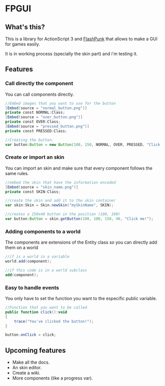 FPGUI
=====
What's this?
------
This is a library for ActionScript 3 and [FlashPunk] that allows to make a GUI for games easily.

It is in working process (specially the skin part) and i'm testing it.

Features
------
### Call directly the component
You can call components directly.

``` actionscript
//Embed images that you want to use for the button
[Embed(source = "normal_button.png")]
private const NORMAL:Class;
[Embed(source = "over_button.png")]
private const OVER:Class;
[Embed(source = "pressed_button.png")]
private const PRESSED:Class;

//Creating the button.
var button:Button = new Button(100, 150, NORMAL, OVER, PRESSED, "Click me!");
```

### Create or import an skin

You can import an skin and make sure that every component follows the same rules.
``` actionscript
//embed the skin that have the information encoded
[Embed(source = "skin_name.png")]
private const SKIN:Class;

//create the skin and add it to the skin container
var skin:Skin = Skin.newSkin("mySkinName", SKIN);

//creates a 150x40 button in the position (100, 100)
var button:Button = skin.getButton(100, 100, 150, 40, "Click me!");
```
### Adding components to a world
The components are extensions of the Entity class so you can directly add them on a world
``` actionscript
//if is a world in a variable
world.add(component);

//if this code is in a world subclass
add(component);
```

### Easy to handle events
You only have to set the function you want to the especific public variable.
``` actionscript
//Function that you want to be called
public function click():void
{
	trace("You've clicked the button!");
}

button.onClick = click;
```

Upcoming features
------
  - Make all the docs.
  - An skin editor.
  - Create a wiki.
  - More components (like a progress var).


[FlashPunk]:http://useflashpunk.net